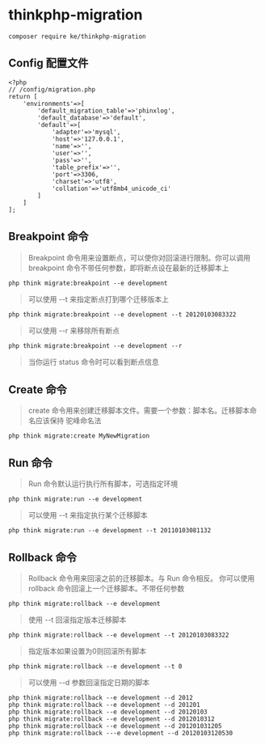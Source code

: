 # thinkphp-migration

```
composer require ke/thinkphp-migration
```

## Config 配置文件

```
<?php
// /config/migration.php
return [
    'environments'=>[
        'default_migration_table'=>'phinxlog',
        'default_database'=>'default',
        'default'=>[
            'adapter'=>'mysql',
            'host'=>'127.0.0.1',
            'name'=>'',
            'user'=>'',
            'pass'=>'',
            'table_prefix'=>'',
            'port'=>3306,
            'charset'=>'utf8',
            'collation'=>'utf8mb4_unicode_ci'
        ]
    ]
];
```

## Breakpoint 命令

> Breakpoint 命令用来设置断点，可以使你对回滚进行限制。你可以调用 breakpoint 命令不带任何参数，即将断点设在最新的迁移脚本上

```
php think migrate:breakpoint --e development
```

> 可以使用 --t 来指定断点打到哪个迁移版本上

```
php think migrate:breakpoint --e development --t 20120103083322
```

> 可以使用 --r 来移除所有断点

```
php think migrate:breakpoint --e development --r
```

> 当你运行 status 命令时可以看到断点信息

## Create 命令

> create 命令用来创建迁移脚本文件。需要一个参数：脚本名。迁移脚本命名应该保持 驼峰命名法

```
php think migrate:create MyNewMigration
```

## Run 命令

> Run 命令默认运行执行所有脚本，可选指定环境

```
php think migrate:run --e development
```

> 可以使用 --t 来指定执行某个迁移脚本

```
php think migrate:run --e development --t 20110103081132
```

## Rollback 命令

> Rollback 命令用来回滚之前的迁移脚本。与 Run 命令相反。
> 你可以使用 rollback 命令回滚上一个迁移脚本。不带任何参数

```
php think migrate:rollback --e development
```

> 使用 --t 回滚指定版本迁移脚本

```
php think migrate:rollback --e development --t 20120103083322
```

> 指定版本如果设置为0则回滚所有脚本

```
php think migrate:rollback --e development --t 0
```

> 可以使用 --d 参数回滚指定日期的脚本

```
php think migrate:rollback --e development --d 2012
php think migrate:rollback --e development --d 201201
php think migrate:rollback --e development --d 20120103
php think migrate:rollback --e development --d 2012010312
php think migrate:rollback --e development --d 201201031205
php think migrate:rollback ---e development --d 20120103120530
```

